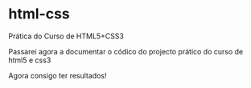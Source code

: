 # html-css
Prática do Curso de HTML5+CSS3

Passarei agora a documentar o códico do projecto prático do curso de html5 e css3

Agora consigo ter resultados!
